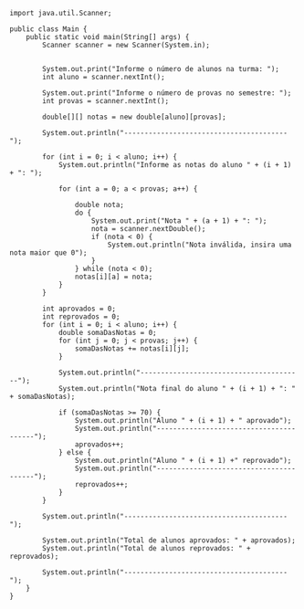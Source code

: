     import java.util.Scanner;
    
    public class Main {
        public static void main(String[] args) {
            Scanner scanner = new Scanner(System.in);
    
    
            System.out.print("Informe o número de alunos na turma: ");
            int aluno = scanner.nextInt();
    
            System.out.print("Informe o número de provas no semestre: ");
            int provas = scanner.nextInt();
    
            double[][] notas = new double[aluno][provas];
    
            System.out.println("----------------------------------------");
    
            for (int i = 0; i < aluno; i++) {
                System.out.println("Informe as notas do aluno " + (i + 1) + ": ");
    
                for (int a = 0; a < provas; a++) {
    
                    double nota;
                    do {
                        System.out.print("Nota " + (a + 1) + ": ");
                        nota = scanner.nextDouble();
                        if (nota < 0) {
                            System.out.println("Nota inválida, insira uma nota maior que 0");
                        }
                    } while (nota < 0);
                    notas[i][a] = nota;
                }
            }
    
            int aprovados = 0;
            int reprovados = 0;
            for (int i = 0; i < aluno; i++) {
                double somaDasNotas = 0;
                for (int j = 0; j < provas; j++) {
                    somaDasNotas += notas[i][j];
                }
    
                System.out.println("----------------------------------------");
                System.out.println("Nota final do aluno " + (i + 1) + ": " + somaDasNotas);
    
                if (somaDasNotas >= 70) {
                    System.out.println("Aluno " + (i + 1) + " aprovado");
                    System.out.println("----------------------------------------");
                    aprovados++;
                } else {
                    System.out.println("Aluno " + (i + 1) +" reprovado");
                    System.out.println("----------------------------------------");
                    reprovados++;
                }
            }
    
            System.out.println("----------------------------------------");
    
            System.out.println("Total de alunos aprovados: " + aprovados);
            System.out.println("Total de alunos reprovados: " + reprovados);
    
            System.out.println("----------------------------------------");
        }
    }
